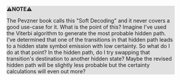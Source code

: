 <div style="margin:2em; background-color: #e0e0e0;">

<strong>⚠️NOTE️️️⚠️</strong>

The Pevzner book calls this "Soft Decoding" and it never covers a good use-case for it. What is the point of this? Imagine I've used the Viterbi algorithm to generate the most probable hidden path. I've determined that one of the transitions in that hidden path leads to a hidden state symbol emission with low certainty. So what do I do at that point? In the hidden path, do I try swapping that transition's destination to another hidden state? Maybe the revised hidden path will be slightly less probable but the certainty calculations will even out more?
</div>

